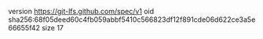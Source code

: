 version https://git-lfs.github.com/spec/v1
oid sha256:68f05deed60c4fb059abbf5410c566823df12f891cde06d622ce3a5e66655f42
size 17
